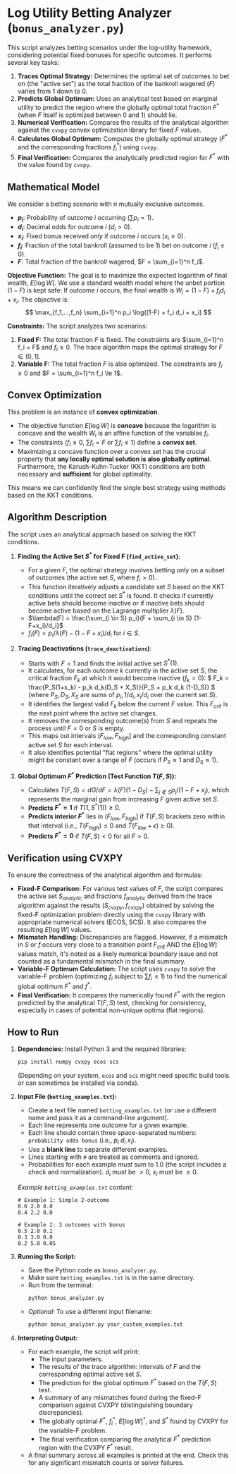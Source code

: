 # Log Utility Betting Analyzer (`bonus_analyzer.py`)

This script analyzes betting scenarios under the log-utility framework, considering potential fixed bonuses for specific outcomes. It performs several key tasks:

1.  **Traces Optimal Strategy:** Determines the optimal set of outcomes to bet on (the "active set") as the total fraction of the bankroll wagered ($F$) varies from 1 down to 0.
2.  **Predicts Global Optimum:** Uses an analytical test based on marginal utility to predict the region where the globally optimal total fraction $F^*$ (when $F$ itself is optimized between 0 and 1) should lie.
3.  **Numerical Verification:** Compares the results of the analytical algorithm against the `cvxpy` convex optimization library for fixed $F$ values.
4.  **Calculates Global Optimum:** Computes the globally optimal strategy ($F^*$ and the corresponding fractions $f_i^*$) using `cvxpy`.
5.  **Final Verification:** Compares the analytically predicted region for $F^*$ with the value found by `cvxpy`.

## Mathematical Model

We consider a betting scenario with $n$ mutually exclusive outcomes.
* **$p_i$**: Probability of outcome $i$ occurring ($\sum p_i = 1$).
* **$d_i$**: Decimal odds for outcome $i$ ($d_i > 0$).
* **$x_i$**: Fixed bonus received *only* if outcome $i$ occurs ($x_i \ge 0$).
* **$f_i$**: Fraction of the total bankroll (assumed to be 1) bet on outcome $i$ ($f_i \ge 0$).
* **$F$**: Total fraction of the bankroll wagered, $F = \sum_{i=1}^n f_i$.

**Objective Function:**
The goal is to maximize the expected logarithm of final wealth, $E[\log W]$. We use a standard wealth model where the unbet portion $(1-F)$ is kept safe:
If outcome $i$ occurs, the final wealth is $W_i = (1-F) + f_i d_i + x_i$.
The objective is:
$$ \max_{f_1,...,f_n} \sum_{i=1}^n p_i \log((1-F) + f_i d_i + x_i) $$

**Constraints:**
The script analyzes two scenarios:
1.  **Fixed F:** The total fraction $F$ is fixed. The constraints are $\sum_{i=1}^n f_i = F$ and $f_i \ge 0$. The trace algorithm maps the optimal strategy for $F \in (0, 1]$.
2.  **Variable F:** The total fraction $F$ is also optimized. The constraints are $f_i \ge 0$ and $F = \sum_{i=1}^n f_i \le 1$.

## Convex Optimization

This problem is an instance of **convex optimization**.
* The objective function $E[\log W]$ is **concave** because the logarithm is concave and the wealth $W_i$ is an affine function of the variables $f_i$.
* The constraints ($f_i \ge 0$, $\sum f_i = F$ or $\sum f_i \le 1$) define a **convex set**.
* Maximizing a concave function over a convex set has the crucial property that **any locally optimal solution is also globally optimal**. Furthermore, the Karush-Kuhn-Tucker (KKT) conditions are both necessary and **sufficient** for global optimality.

This means we can confidently find the single best strategy using methods based on the KKT conditions.

## Algorithm Description

The script uses an analytical approach based on solving the KKT conditions.

1.  **Finding the Active Set $S^*$ for Fixed F (`find_active_set`)**:
    * For a given $F$, the optimal strategy involves betting only on a subset of outcomes (the active set $S$, where $f_i > 0$).
    * This function iteratively adjusts a candidate set $S$ based on the KKT conditions until the correct set $S^*$ is found. It checks if currently active bets should become inactive or if inactive bets should become active based on the Lagrange multiplier $\lambda(F)$.
    * $\lambda(F) = \frac{\sum_{i \in S} p_i}{F + \sum_{i \in S} (1-F+x_i)/d_i}$
    * $f_i(F) = p_i/\lambda(F) - (1-F+x_i)/d_i$ for $i \in S$.

2.  **Tracing Deactivations (`trace_deactivations`)**:
    * Starts with $F=1$ and finds the initial active set $S^*(1)$.
    * It calculates, for each outcome $k$ currently in the active set $S$, the critical fraction $F_k$ at which it would become inactive ($f_k=0$):
      $ F_k = \frac{P_S(1+x_k) - p_k d_k(D_S + X_S)}{P_S + p_k d_k (1-D_S)} $
      (where $P_S, D_S, X_S$ are sums of $p_i, 1/d_i, x_i/d_i$ over the current set $S$).
    * It identifies the largest valid $F_k$ below the current $F$ value. This $F_{crit}$ is the next point where the active set changes.
    * It removes the corresponding outcome(s) from $S$ and repeats the process until $F=0$ or $S$ is empty.
    * This maps out intervals $(F_{low}, F_{high}]$ and the corresponding constant active set $S$ for each interval.
    * It also identifies potential "flat regions" where the optimal utility might be constant over a range of $F$ (occurs if $P_S \approx 1$ and $D_S \approx 1$).

3.  **Global Optimum $F^*$ Prediction (Test Function $T(F, S)$):**
    * Calculates $T(F, S) = dG/dF = \lambda(F)(1-D_S) - \sum_{j \notin S} p_j/(1-F+x_j)$, which represents the marginal gain from increasing $F$ given active set $S$.
    * **Predicts $F^*=1$** if $T(1, S^*(1)) \ge 0$.
    * **Predicts interior $F^*$** lies in $(F_{low}, F_{high}]$ if $T(F, S)$ brackets zero within that interval (i.e., $T(F_{high}) \le 0$ and $T(F_{low}+\epsilon) \ge 0$).
    * **Predicts $F^*=0$** if $T(F, S) < 0$ for all $F > 0$.

## Verification using CVXPY

To ensure the correctness of the analytical algorithm and formulas:
* **Fixed-F Comparison:** For various test values of $F$, the script compares the active set $S_{analytic}$ and fractions $f_{analytic}$ derived from the trace algorithm against the results ($S_{cvxpy}, f_{cvxpy}$) obtained by solving the fixed-F optimization problem directly using the `cvxpy` library with appropriate numerical solvers (ECOS, SCS). It also compares the resulting $E[\log W]$ values.
* **Mismatch Handling:** Discrepancies are flagged. However, if a mismatch in $S$ or $f$ occurs very close to a transition point $F_{crit}$ AND the $E[\log W]$ values match, it's noted as a likely numerical boundary issue and not counted as a fundamental mismatch in the final summary.
* **Variable-F Optimum Calculation:** The script uses `cvxpy` to solve the variable-F problem (optimizing $f_i$ subject to $\sum f_i \le 1$) to find the numerical global optimum $F^*$ and $f^*$.
* **Final Verification:** It compares the numerically found $F^*$ with the region predicted by the analytical $T(F,S)$ test, checking for consistency, especially in cases of potential non-unique optima (flat regions).

## How to Run

1.  **Dependencies:** Install Python 3 and the required libraries:
    ```bash
    pip install numpy cvxpy ecos scs
    ```
    (Depending on your system, `ecos` and `scs` might need specific build tools or can sometimes be installed via conda).

2.  **Input File (`betting_examples.txt`):**
    * Create a text file named `betting_examples.txt` (or use a different name and pass it as a command-line argument).
    * Each line represents one outcome for a given example.
    * Each line should contain three space-separated numbers: `probability odds bonus` (i.e., $p_i$ $d_i$ $x_i$).
    * Use a **blank line** to separate different examples.
    * Lines starting with `#` are treated as comments and ignored.
    * Probabilities for each example *must* sum to 1.0 (the script includes a check and normalization). $d_i$ must be $>0$, $x_i$ must be $\ge 0$.

    *Example `betting_examples.txt` content:*
    ```text
    # Example 1: Simple 2-outcome
    0.6 2.0 0.0
    0.4 2.2 0.0

    # Example 2: 3 outcomes with bonus
    0.5 2.0 0.1
    0.3 3.0 0.0
    0.2 5.0 0.05

    ```

3.  **Running the Script:**
    * Save the Python code as `bonus_analyzer.py`.
    * Make sure `betting_examples.txt` is in the same directory.
    * Run from the terminal:
        ```bash
        python bonus_analyzer.py
        ```
    * *Optional:* To use a different input filename:
        ```bash
        python bonus_analyzer.py your_custom_examples.txt
        ```

4.  **Interpreting Output:**
    * For each example, the script will print:
        * The input parameters.
        * The results of the trace algorithm: intervals of $F$ and the corresponding optimal active set $S$.
        * The prediction for the global optimum $F^*$ based on the $T(F,S)$ test.
        * A summary of any mismatches found during the fixed-F comparison against CVXPY (distinguishing boundary discrepancies).
        * The globally optimal $F^*$, $f_i^*$, $E[\log W]^*$, and $S^*$ found by CVXPY for the variable-F problem.
        * The final verification comparing the analytical $F^*$ prediction region with the CVXPY $F^*$ result.
    * A final summary across all examples is printed at the end. Check this for any significant mismatch counts or solver failures.
